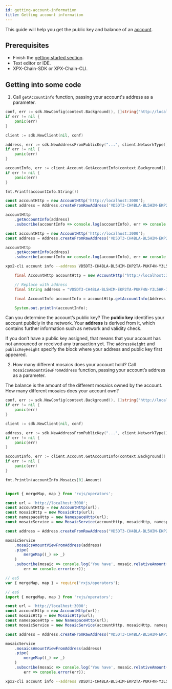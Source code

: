 ```yaml
---
id: getting-account-information
title: Getting account information
---
```

This guide will help you get the public key and balance of an [account](../../built-in-features/account.md).

## Prerequisites

- Finish the [getting started section](../../getting-started/setting-up-workstation.md).
- Text editor or IDE.
- XPX-Chain-SDK or XPX-Chain-CLI.

## Getting into some code

1. Call `getAccountInfo` function, passing your account's address as a parameter.

<!--DOCUSAURUS_CODE_TABS-->
<!--Golang-->
```go
conf, err := sdk.NewConfig(context.Background(), []string{"http://localhost:3000"})
if err != nil {
    panic(err)
}

client := sdk.NewClient(nil, conf)

address, err := sdk.NewAddressFromPublicKey("...", client.NetworkType())
if err != nil {
    panic(err)
}

accountInfo, err := client.Account.GetAccountInfo(context.Background(), address)
if err != nil {
    panic(err)
}

fmt.Printf(accountInfo.String())

```

<!--TypeScript-->

```ts
const accountHttp = new AccountHttp('http://localhost:3000');
const address = Address.createFromRawAddress('VD5DT3-CH4BLA-BL5HIM-EKP2TA-PUKF4N-Y3L5HR-IR54');

accountHttp
    .getAccountInfo(address)
    .subscribe(accountInfo => console.log(accountInfo), err => console.error(err));
```

<!--JavaScript-->
```js
const accountHttp = new AccountHttp('http://localhost:3000');
const address = Address.createFromRawAddress('VD5DT3-CH4BLA-BL5HIM-EKP2TA-PUKF4N-Y3L5HR-IR54');

accountHttp
    .getAccountInfo(address)
    .subscribe(accountInfo => console.log(accountInfo), err => console.error(err));
```

<!--CLI-->
```sh
xpx2-cli account info --address VD5DT3-CH4BLA-BL5HIM-EKP2TA-PUKF4N-Y3L5HR-IR54
```

<!--Java-->
```java
    final AccountHttp accountHttp = new AccountHttp("http://localhost:3000");

    // Replace with address
    final String address = "VD5DT3-CH4BLA-BL5HIM-EKP2TA-PUKF4N-Y3L5HR-IR54";

    final AccountInfo accountInfo = accountHttp.getAccountInfo(Address.createFromRawAddress(address)).toFuture().get();

    System.out.println(accountInfo);
```

<!--END_DOCUSAURUS_CODE_TABS-->

Can you determine the account’s public key? The **public key** identifies your account publicly in the network. Your **address** is derived from it, which contains further information such as network and validity check.

If you don’t have a public key assigned, that means that your account has not announced or received any transaction yet. The `addressHeight` and `publicKeyHeight` specify the block where your address and public key first appeared.

2. How many different mosaics does your account hold? Call `mosaicsAmountViewFromAddress` function, passing your account’s address as a parameter.

The balance is the amount of the different mosaics owned by the account. How many different mosaics does your account own?

<!--DOCUSAURUS_CODE_TABS-->
<!--Golang-->
```go
conf, err := sdk.NewConfig(context.Background(), []string{"http://localhost:3000"})
if err != nil {
    panic(err)
}

client := sdk.NewClient(nil, conf)

address, err := sdk.NewAddressFromPublicKey("...", client.NetworkType())
if err != nil {
    panic(err)
}

accountInfo, err := client.Account.GetAccountInfo(context.Background(), address)
if err != nil {
    panic(err)
}

fmt.Println(accountInfo.Mosaics[0].Amount)
```

<!--TypeScript-->

```ts

import { mergeMap, map } from 'rxjs/operators';

const url = 'http://localhost:3000';
const accountHttp = new AccountHttp(url);
const mosaicHttp = new MosaicHttp(url);
const namespaceHttp = new NamespaceHttp(url);
const mosaicService = new MosaicService(accountHttp, mosaicHttp, namespaceHttp);

const address = Address.createFromRawAddress("VD5DT3-CH4BLA-BL5HIM-EKP2TA-PUKF4N-Y3L5HR-IR54");

mosaicService
    .mosaicsAmountViewFromAddress(address)
    .pipe(
        mergeMap((_) => _)
    )
    .subscribe(mosaic => console.log('You have', mosaic.relativeAmount(), mosaic.fullName()),
        err => console.error(err));
```

<!--JavaScript-->
```js
// es5
var { mergeMap, map } = require('rxjs/operators'); 

// es6
import { mergeMap, map } from 'rxjs/operators';

const url = 'http://localhost:3000';
const accountHttp = new AccountHttp(url);
const mosaicHttp = new MosaicHttp(url);
const namespaceHttp = new NamespaceHttp(url);
const mosaicService = new MosaicService(accountHttp, mosaicHttp, namespaceHttp);

const address = Address.createFromRawAddress("VD5DT3-CH4BLA-BL5HIM-EKP2TA-PUKF4N-Y3L5HR-IR54");

mosaicService
    .mosaicsAmountViewFromAddress(address)
    .pipe(
        mergeMap((_) => _)
    )
    .subscribe(mosaic => console.log('You have', mosaic.relativeAmount(), mosaic.fullName()),
        err => console.error(err));
```

<!--CLI-->
```sh
xpx2-cli account info --address VD5DT3-CH4BLA-BL5HIM-EKP2TA-PUKF4N-Y3L5HR-IR54
```

<!--END_DOCUSAURUS_CODE_TABS-->

